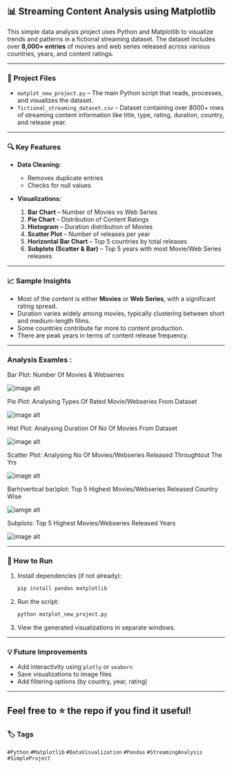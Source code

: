 ## 📊 Streaming Content Analysis using Matplotlib

This simple data analysis project uses Python and Matplotlib to visualize trends and patterns in a fictional streaming dataset. 
The dataset includes over **8,000+ entries** of movies and web series released across various countries, years, and content ratings.

---

### 📁 Project Files

* `matplot_new_project.py` – The main Python script that reads, processes, and visualizes the dataset.
* `fictional_streaming_dataset.csv` – Dataset containing over 8000+ rows of streaming content information like title, type, rating, duration, country, and release year.

---

### 🔍 Key Features

* **Data Cleaning:**

  * Removes duplicate entries
  * Checks for null values

* **Visualizations:**

  1. **Bar Chart** – Number of Movies vs Web Series
  2. **Pie Chart** – Distribution of Content Ratings
  3. **Histogram** – Duration distribution of Movies
  4. **Scatter Plot** – Number of releases per year
  5. **Horizontal Bar Chart** – Top 5 countries by total releases
  6. **Subplots (Scatter & Bar)** – Top 5 years with most Movie/Web Series releases

---

### 📈 Sample Insights

* Most of the content is either **Movies** or **Web Series**, with a significant rating spread.
* Duration varies widely among movies, typically clustering between short and medium-length films.
* Some countries contribute far more to content production.
* There are peak years in terms of content release frequency.

---
### Analysis Examles :

Bar Plot: Number Of Movies & Webseries

![image alt](https://github.com/RaisShaikh23/My-FY-projects/blob/98be409587b0773c3ce4b15e2630e1aa27d14f99/Simple_streaming_data_analysis_project/Barplot1.png)

Pie Plot: Analysing Types Of Rated Movie/Webseries From Dataset

![image alt](https://github.com/RaisShaikh23/My-FY-projects/blob/335f312fbdf7d5b1c50f4e900052fe35388ed0df/Simple_streaming_data_analysis_project/Pieplot2.png)

Hist Plot: Analysing Duration Of No Of Movies From Dataset

![image alt](https://github.com/RaisShaikh23/My-FY-projects/blob/58603307b34d79534c58089ba65cf0376e8b5e05/Simple_streaming_data_analysis_project/histplot3.png)

Scatter Plot: Analysing No Of Movies/Webseries Released Throughtout The Yrs

![image alt](https://github.com/RaisShaikh23/My-FY-projects/blob/478cd9675cfb7f17bd132053d42f31153b5c93bb/Simple_streaming_data_analysis_project/scatterplot4.png)

Barh(vertical bar)plot: Top 5 Highest Movies/Webseries Released Country Wise

![iamge alt](https://github.com/RaisShaikh23/My-FY-projects/blob/478cd9675cfb7f17bd132053d42f31153b5c93bb/Simple_streaming_data_analysis_project/barh5.png)

Subplots: Top 5 Highest Movies/Webseries Released Years

![image alt](https://github.com/RaisShaikh23/My-FY-projects/blob/817bc4a597f847471057cbda42e0629394487746/subplot6.png)

---
### 🧪 How to Run

1. Install dependencies (if not already):

   ```bash
   pip install pandas matplotlib
   ```

2. Run the script:

   ```bash
   python matplot_new_project.py
   ```

3. View the generated visualizations in separate windows.

---

### 💡 Future Improvements

* Add interactivity using `plotly` or `seaborn`
* Save visualizations to image files
* Add filtering options (by country, year, rating)

---
Feel free to ⭐ the repo if you find it useful!
---
### 🏷️ Tags

`#Python` `#Matplotlib` `#DataVisualization` `#Pandas` `#StreamingAnalysis` `#SimpleProject`
